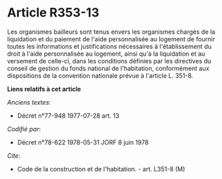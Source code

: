 # Article R353-13

Les organismes bailleurs sont tenus envers les organismes chargés de la liquidation et du paiement de l'aide personnalisée au
logement de fournir toutes les informations et justifications nécessaires à l'établissement du droit à l'aide personnalisée
au logement, ainsi qu'à la liquidation et au versement de celle-ci, dans les conditions définies par les directives du
conseil de gestion du fonds national de l'habitation, conformément aux dispositions de la convention nationale prévue à
l'article L. 351-8.

**Liens relatifs à cet article**

_Anciens textes_:

  - Décret n°77-948 1977-07-28 art. 13

_Codifié par_:

  - Décret n°78-622 1978-05-31 JORF 8 juin 1978

_Cite_:

  - Code de la construction et de l'habitation. - art. L351-8 (M)
